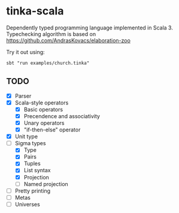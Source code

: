 # tinka-scala

Dependently typed programming language implemented in Scala 3.
Typechecking algorithm is based on https://github.com/AndrasKovacs/elaboration-zoo

Try it out using:

```
sbt "run examples/church.tinka"
```

## TODO
- [x] Parser
- [x] Scala-style operators
  - [x] Basic operators
  - [x] Precendence and associativity
  - [x] Unary operators
  - [x] "if-then-else" operator
- [x] Unit type
- [ ] Sigma types
  - [x] Type
  - [x] Pairs
  - [x] Tuples
  - [x] List syntax
  - [x] Projection
  - [ ] Named projection
- [ ] Pretty printing
- [ ] Metas
- [ ] Universes
